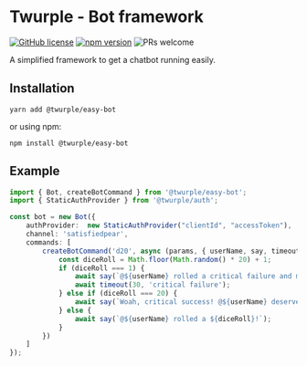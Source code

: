 # Twurple - Bot framework

[![GitHub license](https://img.shields.io/badge/license-MIT-blue.svg)](https://github.com/twurple/twurple/blob/main/LICENSE)
[![npm version](https://img.shields.io/npm/v/@twurple/easy-bot.svg?style=flat)](https://www.npmjs.com/package/@twurple/easy-bot)
![PRs welcome](https://img.shields.io/badge/PRs-welcome-brightgreen.svg)

A simplified framework to get a chatbot running easily.

## Installation

	yarn add @twurple/easy-bot

or using npm:

	npm install @twurple/easy-bot

## Example

```typescript
import { Bot, createBotCommand } from '@twurple/easy-bot';
import { StaticAuthProvider } from '@twurple/auth';

const bot = new Bot({
	authProvider:  new StaticAuthProvider("clientId", "accessToken"),
	channel: 'satisfiedpear',
	commands: [
		createBotCommand('d20', async (params, { userName, say, timeout }) => {
			const diceRoll = Math.floor(Math.random() * 20) + 1;
			if (diceRoll === 1) {
				await say(`@${userName} rolled a critical failure and must be punished!`);
				await timeout(30, 'critical failure');
			} else if (diceRoll === 20) {
				await say(`Woah, critical success! @${userName} deserves all the praise!`);
			} else {
				await say(`@${userName} rolled a ${diceRoll}!`);
			}
		})
	]
});
```
